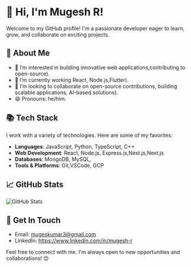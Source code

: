 # 👋 Hi, I'm Mugesh R!

Welcome to my GitHub profile! I'm a passionate developer eager to learn, grow, and collaborate on exciting projects.

## 🚀 About Me
- 👀 I’m interested in  building innovative web applications,contributing to open-source).
- 🌱 I’m currently working   React, Node.js,Flutter).
- 💞️ I’m looking to collaborate on open-source contributions, building scalable applications, AI-based solutions).
- 😄 Pronouns: he/him.

## 📚 Tech Stack
I work with a variety of technologies. Here are some of my favorites:

- **Languages**: JavaScript, Python, TypeScript, C++
- **Web Development**: React, Node.js, Express.js,Nest.js,Next.js
- **Databases**: MongoDB, MySQL,
- **Tools & Platforms**: Git,VSCode, GCP

## 📈 GitHub Stats
![GitHub Stats](https://github-readme-stats.vercel.app/api?username=mugeskumar3&show_icons=true&count_private=true&hide=prs&theme=radical)

## 📢 Get In Touch
- Email: mugeskumar3@gmail.com
- LinkedIn: https://www.linkedin.com/in/mugesh-r

Feel free to connect with me. I'm always open to new opportunities and collaborations! 😊
